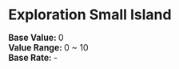 # Exploration Small Island  
  
<div style="font-size:1.2em"><b>Base Value: </b> 0 </div>  
<div style="font-size:1.2em"><b>Value Range: </b> 0 ~ 10 </div>  
<div style="font-size:1.2em"><b>Base Rate: </b> - </div>  


<script>document.title="Exploration Small Island - Card Survival Wiki";</script>